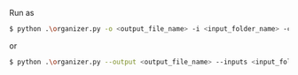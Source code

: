 Run as  

```sh
$ python .\organizer.py -o <output_file_name> -i <input_folder_name> -c <csv_with_criteria>
```

or

```sh
$ python .\organizer.py --output <output_file_name> --inputs <input_folder_name> --criteria <csv_with_criteria>
```



